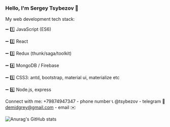 ### Hello, I'm Sergey Tsybezov 👋

My web development tech stack:

➖ 1️⃣ JavaScript (ES6)

➖ 2️⃣ React

➖ 3️⃣ Redux (thunk/saga/toolkit)

➖ 4️⃣ MongoDB / Firebase

➖ 5️⃣ CSS3: antd, bootstrap, material ui, materialize etc

➖ 6️⃣ Node.js, express

Connect with me:
+79874947347 - phone number 📞
@tsybezov - telegram 📱
demidgrey@gmail.com - email ✉️


![Anurag's GitHub stats](https://github-readme-stats.vercel.app/api?username=TsybezovSergey&show_icons=true&theme=gotham)



<!--
**TsybezovSergey/TsybezovSergey** is a ✨ _special_ ✨ repository because its `README.md` (this file) appears on your GitHub profile.

